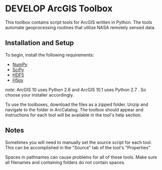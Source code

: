 DEVELOP ArcGIS Toolbox
======================

This toolbox contains script tools for ArcGIS written in Python. The tools automate geoprocessing routines that utilize NASA remotely sensed data.



Installation and Setup
----------------------

To begin, install the following requirements:

 * [NumPy](http://sourceforge.net/projects/numpy/files/NumPy/)
 * [SciPy](http://sourceforge.net/projects/scipy/files/scipy/)
 * [HDF5](http://www.hdfgroup.org/HDF5/release/obtain5.html)
 * [H5py](http://code.google.com/p/h5py/)

*note*: ArcGIS 10 uses Python 2.6 and ArcGIS 10.1 uses Python 2.7 . So choose your installer accordingly.

To use the toolboxes, download the files as a zipped folder. Unzip and navigate to the folder in ArcCatalog. The toolbox should appear and instructions for each tool will be available in the tool's help section.

Notes
-------------
Sometimes you will need to manually set the source script for each tool. This can be accomplished in the "Source" tab of the tool's "Properties"

Spaces in pathnames can cause problems for all of these tools. Make sure all filenames and containing folders do not contain spaces.
